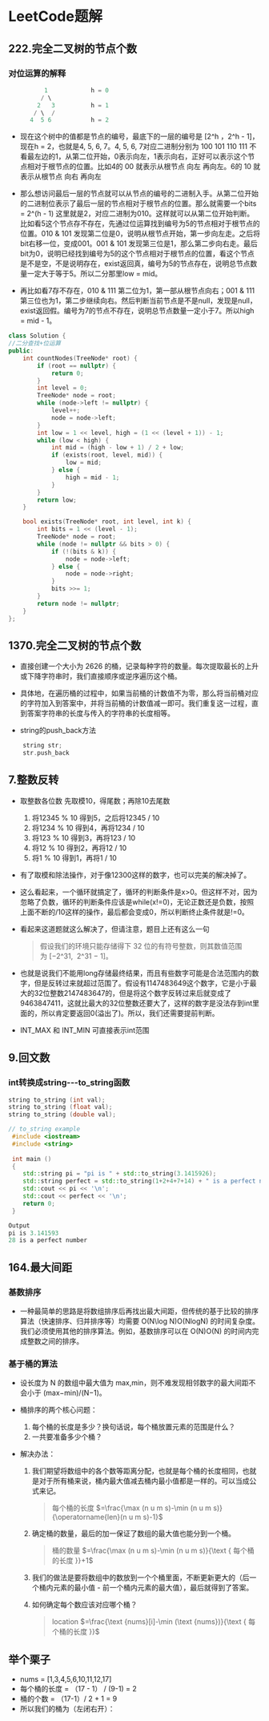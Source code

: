 # LeetCode题解

## 222.完全二叉树的节点个数

### 对位运算的解释

```C
          1            h = 0
         / \
        2   3          h = 1
       / \  /
      4  5 6           h = 2
```

- 现在这个树中的值都是节点的编号，最底下的一层的编号是 [2^h ，2^h - 1]，现在h = 2，也就是4, 5, 6, 7。4, 5, 6, 7对应二进制分别为 100 101 110 111 不看最左边的1，从第二位开始，0表示向左，1表示向右，正好可以表示这个节点相对于根节点的位置。比如4的 00 就表示从根节点 向左 再向左。6的 10 就表示从根节点 向右 再向左

- 那么想访问最后一层的节点就可以从节点的编号的二进制入手。从第二位开始的二进制位表示了最后一层的节点相对于根节点的位置。那么就需要一个bits = 2^(h - 1) 这里就是2，对应二进制为010。这样就可以从第二位开始判断。比如看5这个节点存不存在，先通过位运算找到编号为5的节点相对于根节点的位置。010 & 101 发现第二位是0，说明从根节点开始，第一步向左走。之后将bit右移一位，变成001。001 & 101 发现第三位是1，那么第二步向右走。最后bit为0，说明已经找到编号为5的这个节点相对于根节点的位置，看这个节点是不是空，不是说明存在，exist返回真，编号为5的节点存在，说明总节点数量一定大于等于5。所以二分那里low = mid。

- 再比如看7存不存在，010 & 111 第二位为1，第一部从根节点向右；001 & 111 第三位也为1，第二步继续向右。然后判断当前节点是不是null，发现是null，exist返回假。编号为7的节点不存在，说明总节点数量一定小于7。所以high = mid - 1。

``` cpp
class Solution {
//二分查找+位运算
public:
    int countNodes(TreeNode* root) {
        if (root == nullptr) {
            return 0;
        }
        int level = 0;
        TreeNode* node = root;
        while (node->left != nullptr) {
            level++;
            node = node->left;
        }
        int low = 1 << level, high = (1 << (level + 1)) - 1;
        while (low < high) {
            int mid = (high - low + 1) / 2 + low;
            if (exists(root, level, mid)) {
                low = mid;
            } else {
                high = mid - 1;
            }
        }
        return low;
    }

    bool exists(TreeNode* root, int level, int k) {
        int bits = 1 << (level - 1);
        TreeNode* node = root;
        while (node != nullptr && bits > 0) {
            if (!(bits & k)) {
                node = node->left;
            } else {
                node = node->right;
            }
            bits >>= 1;
        }
        return node != nullptr;
    }
};
```  

## 1370.完全二叉树的节点个数

- 直接创建一个大小为 2626 的桶，记录每种字符的数量。每次提取最长的上升或下降字符串时，我们直接顺序或逆序遍历这个桶。
- 具体地，在遍历桶的过程中，如果当前桶的计数值不为零，那么将当前桶对应的字符加入到答案中，并将当前桶的计数值减一即可。我们重复这一过程，直到答案字符串的长度与传入的字符串的长度相等。

- string的push_back方法

``` c
    string str;
    str.push_back
```

## 7.整数反转

- 取整数各位数 先取模10，得尾数；再除10去尾数

  1. 将12345 % 10 得到5，之后将12345 / 10
  2. 将1234 % 10 得到4，再将1234 / 10
  3. 将123 % 10 得到3，再将123 / 10
  4. 将12 % 10 得到2，再将12 / 10
  5. 将1 % 10 得到1，再将1 / 10

- 有了取模和除法操作，对于像12300这样的数字，也可以完美的解决掉了。
- 这么看起来，一个循环就搞定了，循环的判断条件是x>0。但这样不对，因为忽略了负数，循环的判断条件应该是while(x!=0)，无论正数还是负数，按照上面不断的/10这样的操作，最后都会变成0，所以判断终止条件就是!=0。
- 看起来这道题就这么解决了，但请注意，题目上还有这么一句
  >假设我们的环境只能存储得下 32 位的有符号整数，则其数值范围为 [−2^31,  2^31 − 1]。
- 也就是说我们不能用long存储最终结果，而且有些数字可能是合法范围内的数字，但是反转过来就超过范围了。假设有1147483649这个数字，它是小于最大的32位整数2147483647的，但是将这个数字反转过来后就变成了9463847411，这就比最大的32位整数还要大了，这样的数字是没法存到int里面的，所以肯定要返回0(溢出了)。所以，我们还需要提前判断。

- INT_MAX 和 INT_MIN 可直接表示int范围

## 9.回文数

### int转换成string---to_string函数

``` cpp
string to_string (int val);
string to_string (float val);
string to_string (double val);

// to_string example  
 #include <iostream> 
 #include <string>
  
 int main ()  
 {  
    std::string pi = "pi is " + std::to_string(3.1415926);  
    std::string perfect = std::to_string(1+2+4+7+14) + " is a perfect number";  
    std::cout << pi << '\n';  
    std::cout << perfect << '\n';  
    return 0;  
 }

Output
pi is 3.141593  
28 is a perfect number
```

## 164.最大间距

### 基数排序

- 一种最简单的思路是将数组排序后再找出最大间距，但传统的基于比较的排序算法（快速排序、归并排序等）均需要 O(N\log N)O(NlogN) 的时间复杂度。我们必须使用其他的排序算法。例如，基数排序可以在 O(N)O(N) 的时间内完成整数之间的排序。

### 基于桶的算法

- 设长度为 N 的数组中最大值为 max,min，则不难发现相邻数字的最大间距不会小于 (max−min)/(N−1)。

- 桶排序的两个核心问题：
  1. 每个桶的长度是多少？换句话说，每个桶放置元素的范围是什么？
  2. 一共要准备多少个桶？

- 解决办法：
  1. 我们期望将数组中的各个数等距离分配，也就是每个桶的长度相同，也就是对于所有桶来说，桶内最大值减去桶内最小值都是一样的。可以当成公式来记。

        >每个桶的长度 $=\frac{\max (n u m s)-\min (n u m s)}{\operatorname{len}(n u m s)-1}$

  2. 确定桶的数量，最后的加一保证了数组的最大值也能分到一个桶。

        >桶的数量 $=\frac{\max (n u m s)-\min (n u m s)}{\text { 每个桶的长度 }}+1$

  3. 我们的做法是要将数组中的数放到一个个桶里面，不断更新更大的（后一个桶内元素的最小值 - 前一个桶内元素的最大值），最后就得到了答案。
  4. 如何确定每个数应该对应哪个桶？

        >location $=\frac{\text {nums}[i]-\min (\text {nums})}{\text { 每个桶的长度 }}$

## 举个栗子

- nums = [1,3,4,5,6,10,11,12,17]  
- 每个桶的长度 = （17 - 1） / (9-1) = 2  
- 桶的个数 = （17-1）/ 2 + 1 = 9  
- 所以我们的桶为（左闭右开）：  





